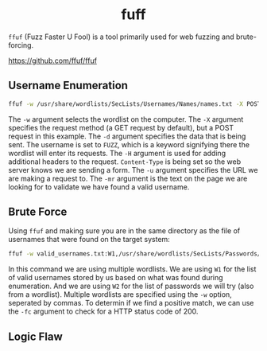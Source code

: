 <h1 style="text-align:center">fuff</h1>

`ffuf` (Fuzz Faster U Fool) is a tool primarily used for web fuzzing and brute-forcing.

https://github.com/ffuf/ffuf

## Username Enumeration

```bash
ffuf -w /usr/share/wordlists/SecLists/Usernames/Names/names.txt -X POST -d "username=FUZZ&email=x&password=x&cpassword=x" -H "Content-Type: application/x-www-form-urlencoded" -u http://10.10.26.219/customers/signup -mr "username already exists"
```

The `-w` argument selects the wordlist on the computer. The `-X` argument specifies the request method (a GET request by default), but a POST request in this example. The `-d` argument specifies the data that is being sent. The username is set to `FUZZ`, which is a keyword signifying there the wordlist will enter its requests. The `-H` argument is used for adding additional headers to the request. `Content-Type` is being set so the web server knows we are sending a form. The `-u` argument specifies the URL we are making a request to. The `-mr` argument is the text on the page we are looking for to validate we have found a valid username.

## Brute Force

Using `ffuf` and making sure you are in the same directory as the file of usernames that were found on the target system:

```bash
ffuf -w valid_usernames.txt:W1,/usr/share/wordlists/SecLists/Passwords/Common-Credentials/10-million-password-list-top-100.txt:W2 -X POST -d "username=W1&password=W2" -H "Content-Type: application/x-www-form-urlencoded" -u http://10.10.26.219/customers/login -fc 200
```

In this command we are using multiple wordlists. We are using `W1` for the list of valid usernames stored by us based on what was found during enumeration. And we are using `W2` for the list of passwords we will try (also from a wordlist). Multiple wordlists are specified using the `-w` option, seperated by commas. To determin if we find a positive match, we can use the `-fc` argument to check for a HTTP status code of 200.

## Logic Flaw
